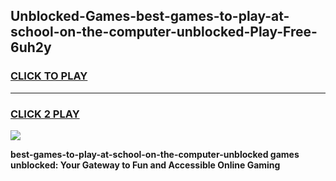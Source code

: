 
## Unblocked-Games-best-games-to-play-at-school-on-the-computer-unblocked-Play-Free-6uh2y
<h3>
<a href="https://premium76.site?title=best-games-to-play-at-school-on-the-computer-unblocked&ref=23A">CLICK TO PLAY</a></h3>
<hr>

<h3>
<a href="https://premium76.site?title=best-games-to-play-at-school-on-the-computer-unblocked&ref=23A">CLICK 2 PLAY</a>
  
</h3>

<a href="https://premium76.site?title=best-games-to-play-at-school-on-the-computer-unblocked&ref=23A"><img src="https://clearcache.store/games.png"></a>


**best-games-to-play-at-school-on-the-computer-unblocked games unblocked: Your Gateway to Fun and Accessible Online Gaming**
